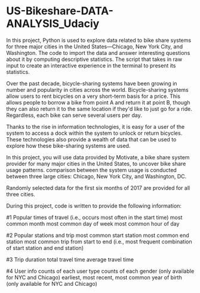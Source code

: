 # US-Bikeshare-DATA-ANALYSIS_Udaciy
In this project, Python is used to explore data related to bike share systems for three major cities in the United States—Chicago, New York City, and Washington. 
The code to import the data and answer interesting questions about it by computing descriptive statistics. 
The script that takes in raw input to create an interactive experience in the terminal to present its statistics.

Over the past decade, bicycle-sharing systems have been growing in number and popularity in cities across the world. Bicycle-sharing systems allow users to rent bicycles on a very short-term basis for a price. This allows people to borrow a bike from point A and return it at point B, though they can also return it to the same location if they'd like to just go for a ride. Regardless, each bike can serve several users per day.

Thanks to the rise in information technologies, it is easy for a user of the system to access a dock within the system to unlock or return bicycles. These technologies also provide a wealth of data that can be used to explore how these bike-sharing systems are used.

In this project, you will use data provided by Motivate, a bike share system provider for many major cities in the United States, to uncover bike share usage patterns. comparison between the system usage is conducted between three large cities: Chicago, New York City, and Washington, DC.

Randomly selected data for the first six months of 2017 are provided for all three cities. 

During this project, code is written to provide the following information:

#1 Popular times of travel (i.e., occurs most often in the start time)
most common month
most common day of week
most common hour of day

#2 Popular stations and trip
most common start station
most common end station
most common trip from start to end (i.e., most frequent combination of start station and end station)

#3 Trip duration
total travel time
average travel time

#4 User info
counts of each user type
counts of each gender (only available for NYC and Chicago)
earliest, most recent, most common year of birth (only available for NYC and Chicago)
